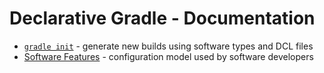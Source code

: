 # Declarative Gradle - Documentation

* [`gradle init`](./build-init.md) - generate new builds using software types and DCL files
* [Software Features](./software-features.md) - configuration model used by software developers
